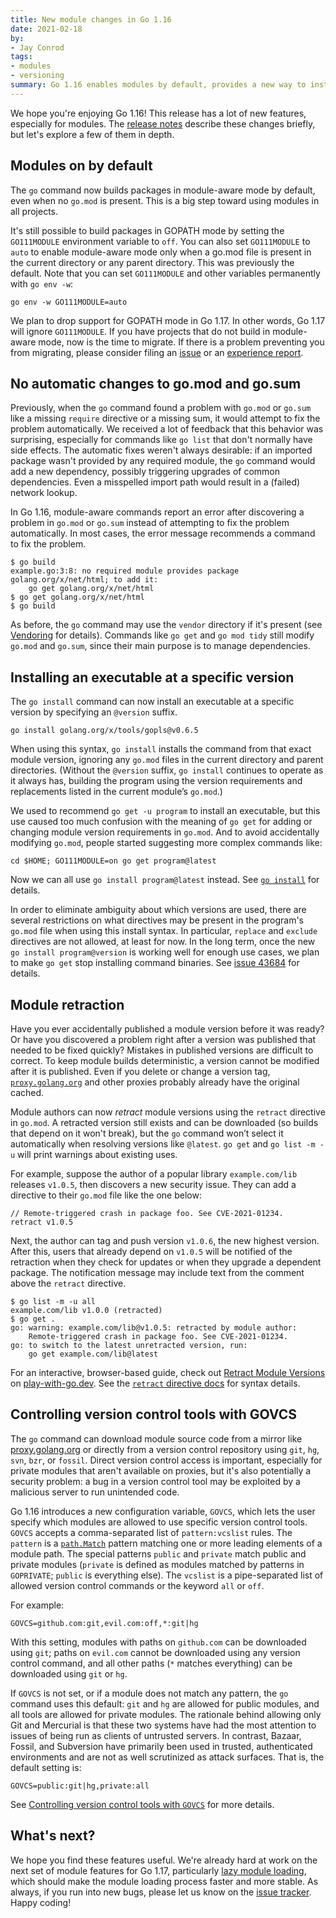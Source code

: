 ```yaml
---
title: New module changes in Go 1.16
date: 2021-02-18
by:
- Jay Conrod
tags:
- modules
- versioning
summary: Go 1.16 enables modules by default, provides a new way to install executables, and lets module authors retract published versions.
---
```



We hope you're enjoying Go 1.16!
This release has a lot of new features, especially for modules.
The [release notes](https://golang.org/doc/go1.16) describe these changes briefly, but let's explore a few of them in depth.

## Modules on by default

The `go` command now builds packages in module-aware mode by default, even when no `go.mod` is present.
This is a big step toward using modules in all projects.

It's still possible to build packages in GOPATH mode by setting the `GO111MODULE` environment variable to `off`.
You can also set `GO111MODULE` to `auto` to enable module-aware mode only when a go.mod file is present in the current directory or any parent directory.
This was previously the default.
Note that you can set `GO111MODULE` and other variables permanently with `go env -w`:

    go env -w GO111MODULE=auto

We plan to drop support for GOPATH mode in Go 1.17.
In other words, Go 1.17 will ignore `GO111MODULE`.
If you have projects that do not build in module-aware mode, now is the time to migrate.
If there is a problem preventing you from migrating, please consider filing an [issue](https://github.com/golang/go/issues/new) or an [experience report](https://github.com/golang/go/wiki/ExperienceReports).

## No automatic changes to go.mod and go.sum

Previously, when the `go` command found a problem with `go.mod` or `go.sum` like a missing `require` directive or a missing sum, it would attempt to fix the problem automatically.
We received a lot of feedback that this behavior was surprising, especially for commands like `go list` that don't normally have side effects.
The automatic fixes weren't always desirable: if an imported package wasn't provided by any required module, the `go` command would add a new dependency, possibly triggering upgrades of common dependencies.
Even a misspelled import path would result in a (failed) network lookup.

In Go 1.16, module-aware commands report an error after discovering a problem in `go.mod` or `go.sum` instead of attempting to fix the problem automatically.
In most cases, the error message recommends a command to fix the problem.


    $ go build
    example.go:3:8: no required module provides package golang.org/x/net/html; to add it:
        go get golang.org/x/net/html
    $ go get golang.org/x/net/html
    $ go build

As before, the `go` command may use the `vendor` directory if it's present (see [Vendoring](https://golang.org/ref/mod#vendoring) for details).
Commands like `go get` and `go mod tidy` still modify `go.mod` and `go.sum`, since their main purpose is to manage dependencies.

## Installing an executable at a specific version

The `go install` command can now install an executable at a specific version by specifying an `@version` suffix.

    go install golang.org/x/tools/gopls@v0.6.5

When using this syntax, `go install` installs the command from that exact module version, ignoring any `go.mod` files in the current directory and parent directories.
(Without the `@version` suffix, `go install` continues to operate as it always has, building the program using the version requirements and replacements listed in the current module’s `go.mod`.)

We used to recommend `go get -u program` to install an executable, but this use caused too much confusion with the meaning of `go get` for adding or changing module version requirements in `go.mod`.
And to avoid accidentally modifying `go.mod`, people started suggesting more complex commands like:

    cd $HOME; GO111MODULE=on go get program@latest

Now we can all use `go install program@latest` instead.
See [`go install`](https://golang.org/ref/mod#go-install) for details.

In order to eliminate ambiguity about which versions are used, there are several restrictions on what directives may be present in the program's `go.mod` file when using this install syntax.
In particular, `replace` and `exclude` directives are not allowed, at least for now.
In the long term, once the new `go install program@version` is working well for enough use cases, we plan to make `go get` stop installing command binaries.
See [issue 43684](https://golang.org/issue/43684) for details.

## Module retraction

Have you ever accidentally published a module version before it was ready?
Or have you discovered a problem right after a version was published that needed to be fixed quickly?
Mistakes in published versions are difficult to correct.
To keep module builds deterministic, a version cannot be modified after it is published.
Even if you delete or change a version tag, [`proxy.golang.org`](https://proxy.golang.org) and other proxies probably already have the original cached.

Module authors can now *retract* module versions using the `retract` directive in `go.mod`.
A retracted version still exists and can be downloaded (so builds that depend on it won't break), but the `go` command won’t select it automatically when resolving versions like `@latest`.
`go get` and `go list -m -u` will print warnings about existing uses.

For example, suppose the author of a popular library `example.com/lib` releases `v1.0.5`, then discovers a new security issue.
They can add a directive to their `go.mod` file like the one below:

    // Remote-triggered crash in package foo. See CVE-2021-01234.
    retract v1.0.5


Next, the author can tag and push version `v1.0.6`, the new highest version.
After this, users that already depend on `v1.0.5` will be notified of the retraction when they check for updates or when they upgrade a dependent package.
The notification message may include text from the comment above the `retract` directive.

    $ go list -m -u all
    example.com/lib v1.0.0 (retracted)
    $ go get .
    go: warning: example.com/lib@v1.0.5: retracted by module author:
        Remote-triggered crash in package foo. See CVE-2021-01234.
    go: to switch to the latest unretracted version, run:
        go get example.com/lib@latest

For an interactive, browser-based guide, check out [Retract Module Versions](https://play-with-go.dev/retract-module-versions_go116_en/) on [play-with-go.dev](https://play-with-go.dev/).
See the [`retract` directive docs](https://golang.org/ref/mod#go-mod-file-retract) for syntax details.

## Controlling version control tools with GOVCS

The `go` command can download module source code from a mirror like [proxy.golang.org](https://proxy.golang.org) or directly from a version control repository using `git`, `hg`, `svn`, `bzr`, or `fossil`.
Direct version control access is important, especially for private modules that aren't available on proxies, but it's also potentially a security problem: a bug in a version control tool may be exploited by a malicious server to run unintended code.

Go 1.16 introduces a new configuration variable, `GOVCS`, which lets the user specify which modules are allowed to use specific version control tools.
`GOVCS` accepts a comma-separated list of `pattern:vcslist` rules.
The `pattern` is a [`path.Match`](https://golang.org/pkg/path#Match) pattern matching one or more leading elements of a module path.
The special patterns `public` and `private` match public and private modules (`private` is defined as modules matched by patterns in `GOPRIVATE`; `public` is everything else).
The `vcslist` is a pipe-separated list of allowed version control commands or the keyword `all` or `off`.

For example:

    GOVCS=github.com:git,evil.com:off,*:git|hg

With this setting, modules with paths on `github.com` can be downloaded using `git`; paths on `evil.com` cannot be downloaded using any version control command, and all other paths (`*` matches everything) can be downloaded using `git` or `hg`.

If `GOVCS` is not set, or if a module does not match any pattern, the `go` command uses this default: `git` and `hg` are allowed for public modules, and all tools are allowed for private modules.
The rationale behind allowing only Git and Mercurial is that these two systems have had the most attention to issues of being run as clients of untrusted servers.
In contrast, Bazaar, Fossil, and Subversion have primarily been used in trusted, authenticated environments and are not as well scrutinized as attack surfaces.
That is, the default setting is:

    GOVCS=public:git|hg,private:all

See [Controlling version control tools with `GOVCS`](https://golang.org/ref/mod#vcs-govcs) for more details.

## What's next?

We hope you find these features useful. We're already hard at work on the next set of module features for Go 1.17, particularly [lazy module loading](https://github.com/golang/go/issues/36460), which should make the module loading process faster and more stable.
As always, if you run into new bugs, please let us know on the [issue tracker](https://github.com/golang/go/issues). Happy coding!
